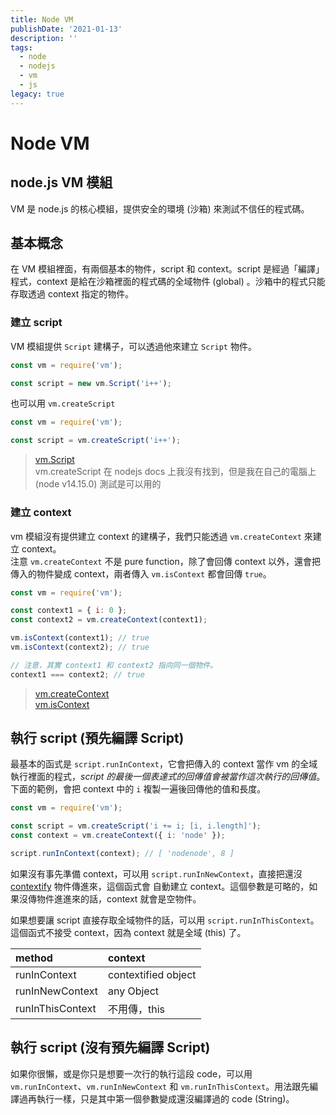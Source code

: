 ```yaml
---
title: Node VM
publishDate: '2021-01-13'
description: ''
tags:
  - node
  - nodejs
  - vm
  - js
legacy: true
---
```


# Node VM

## node.js VM 模組

VM 是 node.js 的核心模組，提供安全的環境 (沙箱) 來測試不信任的程式碼。

## 基本概念

在 VM 模組裡面，有兩個基本的物件，script 和 context。script 是經過「編譯」程式，context 是給在沙箱裡面的程式碼的全域物件 (global) 。沙箱中的程式只能存取透過 context 指定的物件。

### 建立 script

VM 模組提供 `Script` 建構子，可以透過他來建立 `Script` 物件。

```js
const vm = require('vm');

const script = new vm.Script('i++');
```

也可以用 `vm.createScript`

```js
const vm = require('vm');

const script = vm.createScript('i++');
```

> [vm.Script](https://nodejs.org/dist/latest-v14.x/docs/api/vm.html#vm_class_vm_script)  
> vm.createScript 在 nodejs docs 上我沒有找到，但是我在自己的電腦上 (node v14.15.0) 測試是可以用的

### 建立 context

vm 模組沒有提供建立 context 的建構子，我們只能透過 `vm.createContext` 來建立 context。  
注意 `vm.createContext` 不是 pure function，除了會回傳 context 以外，還會把傳入的物件變成 context，兩者傳入 `vm.isContext` 都會回傳 `true`。

```js
const vm = require('vm');

const context1 = { i: 0 };
const context2 = vm.createContext(context1);

vm.isContext(context1); // true
vm.isContext(context2); // true

// 注意，其實 context1 和 context2 指向同一個物件。
context1 === context2; // true
```

> [vm.createContext](https://nodejs.org/dist/latest-v14.x/docs/api/vm.html#vm_vm_createcontext_contextobject_options)  
> [vm.isContext](https://nodejs.org/dist/latest-v14.x/docs/api/vm.html#vm_vm_iscontext_object)

## 執行 script (預先編譯 Script)

最基本的函式是 `script.runInContext`，它會把傳入的 context 當作 vm 的全域執行裡面的程式，_script 的最後一個表達式的回傳值會被當作這次執行的回傳值_。  
下面的範例，會把 context 中的 `i` 複製一遍後回傳他的值和長度。

```js
const vm = require('vm');

const script = vm.createScript('i += i; [i, i.length]');
const context = vm.createContext({ i: 'node' });

script.runInContext(context); // [ 'nodenode', 8 ]
```

如果沒有事先準備 context，可以用 `script.runInNewContext`，直接把還沒 [contextify](https://nodejs.org/dist/latest-v14.x/docs/api/vm.html#vm_what_does_it_mean_to_contextify_an_object) 物件傳進來，這個函式會
自動建立 context。這個參數是可略的，如果沒傳物件進進來的話，context 就會是空物件。

如果想要讓 script 直接存取全域物件的話，可以用 `script.runInThisContext`。這個函式不接受 context，因為 context 就是全域 (this) 了。

| method           | context             |
| :--------------- | :------------------ |
| runInContext     | contextified object |
| runInNewContext  | any Object          |
| runInThisContext | 不用傳，this        |

## 執行 script (沒有預先編譯 Script)

如果你很懶，或是你只是想要一次行的執行這段 code，可以用 `vm.runInContext`、`vm.runInNewContext` 和 `vm.runInThisContext`。用法跟先編譯過再執行一樣，只是其中第一個參數變成還沒編譯過的 code (String)。
